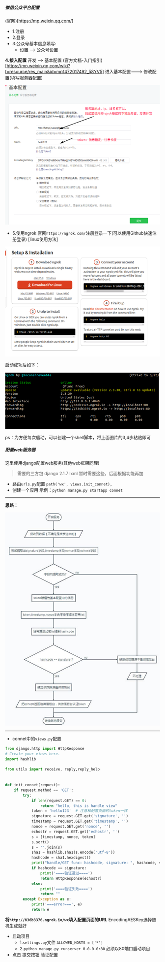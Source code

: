 #####  微信公众平台配置
(官网)[https://mp.weixin.qq.com/]
- 1.注册
- 2.登录
- 3.公众号基本信息填写:
	- 设置 --> 公众号设置

**4.接入配置**
	开发 --> 基本配置
(官方文档-入门指引)[https://mp.weixin.qq.com/wiki?t=resource/res_main&id=mp1472017492_58YV5]
进入基本配置---> 修改配置(填写服务器配置)

![wx1](../res/wx1.png)

- 5.使用ngrok
官网`https://ngrok.com/`注册登录一下(可以使用Github快速注册登录)
[linux使用方法]

![ngrok](../res/ngrok.png)

启动成功后如下：

![ngrok2](../res/ngrok2.png)

ps：为方便每次启动，可以创建一个shell脚本，将上面图片的3,4步粘贴即可

##### 配置web服务器
这里使用django配置web服务(其他web框架同理)
>需要的三方包
>django  2.1.7
>lxml
暂时需要这些，后面根据功能再加

- 路由`urls.py`配置
`path('wx', views.init_connet),`
- 创建一个应用
示例：`python manage.py startapp connet`
****
**思路：**

![wx1](../res/wx1.jpeg)

****

- connet中的`views.py`配置
```python
from django.http import HttpResponse
# Create your views here.
import hashlib

from utils import receive, reply,reply_help


def init_connet(request):
    if request.method == 'GET':
        try:
            if len(request.GET) == 0:
                return "hello, this is handle view"
            token = 'hello123'  # 注意和配置页面的token一样
            signature = request.GET.get('signature', '')
            timestamp = request.GET.get('timestamp', '')
            nonce = request.GET.get('nonce', '')
            echostr = request.GET.get('echostr', '')
            s = [timestamp, nonce, token]
            s.sort()
            s = ''.join(s)
            sha1 = hashlib.sha1(s.encode('utf-8'))
            hashcode = sha1.hexdigest()
            print("handle/GET func: hashcode, signature: ", hashcode, signature)
            if hashcode == signature:
                print('====验证通过====')
                return HttpResponse(echostr)
            else:
                print('====验证失败====')
                return ""
        except Exception as e:
            print('===error===', e)
            return e
```

**将`http://836b3376.ngrok.io/wx`填入配置页面的URL**
EncodingAESKey选择随机生成就好

- 启动项目
	- 1.`settings.py`文件
	`ALLOWED_HOSTS = ['*']`
	- 2.`python manage.py runserver 0.0.0.0:80`
	必须以80端口启动项目
- 点击 提交按钮 验证配置


